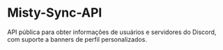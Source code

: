 # Misty-Sync-API
API pública para obter informações de usuários e servidores do Discord, com suporte a banners de perfil personalizados.

